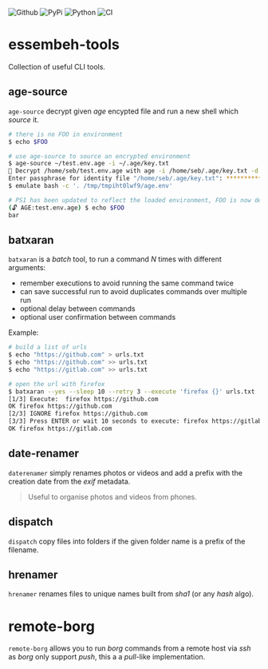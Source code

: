 ![Github](https://img.shields.io/github/tag/essembeh/essembeh-tools.svg)
![PyPi](https://img.shields.io/pypi/v/essembeh-tools.svg)
![Python](https://img.shields.io/pypi/pyversions/essembeh-tools.svg)
![CI](https://github.com/essembeh/essembeh-tools/actions/workflows/poetry.yml/badge.svg)

# essembeh-tools

Collection of useful CLI tools.

## age-source

`age-source` decrypt given _age_ encypted file and run a new shell which _source_ it.

```sh
# there is no FOO in environment
$ echo $FOO

# use age-source to source an encrypted environment
$ age-source ~/test.env.age -i ~/.age/key.txt
🔐 Decrypt /home/seb/test.env.age with age -i /home/seb/.age/key.txt -d /home/seb/test.env.age
Enter passphrase for identity file "/home/seb/.age/key.txt": ***************************
$ emulate bash -c '. /tmp/tmpiht0lwf9/age.env'

# PS1 has been updated to reflect the loaded environment, FOO is now declared
(🔓 AGE:test.env.age) $ echo $FOO
bar
```

## batxaran

`batxaran` is a _batch_ tool, to run a command _N_ times with different arguments:

- remember executions to avoid running the same command twice
- can save successful run to avoid duplicates commands over multiple run
- optional delay between commands
- optional user confirmation between commands

Example:

```sh
# build a list of urls
$ echo "https://github.com" > urls.txt
$ echo "https://github.com" >> urls.txt
$ echo "https://gitlab.com" >> urls.txt

# open the url with firefox
$ batxaran --yes --sleep 10 --retry 3 --execute 'firefox {}' urls.txt
[1/3] Execute:  firefox https://github.com
OK firefox https://github.com
[2/3] IGNORE firefox https://github.com
[3/3] Press ENTER or wait 10 seconds to execute: firefox https://gitlab.com
OK firefox https://gitlab.com
```

## date-renamer

`daterenamer` simply renames photos or videos and add a prefix with the creation date from the _exif_ metadata.

> Useful to organise photos and videos from phones.

## dispatch

`dispatch` copy files into folders if the given folder name is a prefix of the filename.

## hrenamer

`hrenamer` renames files to unique names built from _sha1_ (or any _hash_ algo).

# remote-borg

`remote-borg` allows you to run _borg_ commands from a remote host via _ssh_ as _borg_ only support _push_, this a a _pull_-like implementation.
